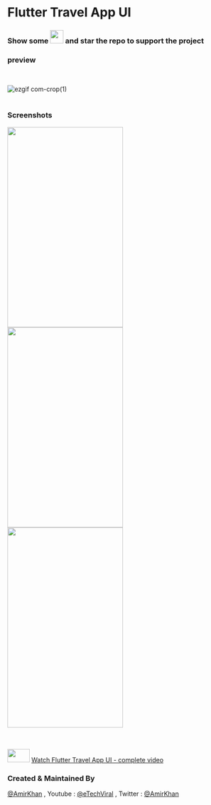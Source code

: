 
# Flutter Travel App UI

### Show some  <img src="https://github.githubassets.com/images/icons/emoji/unicode/2764.png" width="30" height="30" />   and star the repo to support the project

### preview
<br />

 ![ezgif com-crop(1)](https://user-images.githubusercontent.com/10207753/93391848-3d3f7b80-f889-11ea-8ac8-e398ce99c07c.gif)
<br />
<br />

### Screenshots

<p float="left">
<img src="https://user-images.githubusercontent.com/10207753/93389865-3a8f5700-f886-11ea-94bb-d199cb087d7a.png" width="260" height="450" /> 

<img src="https://user-images.githubusercontent.com/10207753/93389904-4bd86380-f886-11ea-9e18-4fdda94474a7.png" width="260" height="450" />

<img src="https://user-images.githubusercontent.com/10207753/93390327-f486c300-f886-11ea-8544-c54d68de9362.png" width="260" height="450" />

</p>


<br />
<br />
<img src="https://user-images.githubusercontent.com/10207753/84770526-2589fa00-aff1-11ea-83bf-f1255b9371ac.jpg" width="50" height="30" />
<a href="https://youtu.be/jjceXgkeoRc">Watch Flutter Travel App UI - complete video </a>
</p>


### Created & Maintained By

[@AmirKhan](https://github.com/amirk3321) , Youtube : [@eTechViral](https://www.youtube.com/channel/UCO6gMNHYhRqyzbskNh4gG_A) , Twitter  : [@AmirKhan](https://twitter.com/__Meer___)


